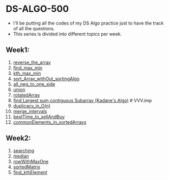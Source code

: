 # DS-ALGO-500

- I'll be putting all the codes of my DS Algo practice just to have the track of all the questions.
- This series is divided into different topics per week.

## Week1:
1. [reverse_the_array](https://www.geeksforgeeks.org/write-a-program-to-reverse-an-array-or-string/)
2. [find_max_min](https://www.geeksforgeeks.org/maximum-and-minimum-in-an-array/)
3. [kth_max_min](https://practice.geeksforgeeks.org/problems/kth-smallest-element/0)
4. [sort_Array_withOut_sortingAlgo](https://practice.geeksforgeeks.org/problems/sort-an-array-of-0s-1s-and-2s/0)
5. [all_neg_to_one_side](https://www.geeksforgeeks.org/move-negative-numbers-beginning-positive-end-constant-extra-space/)
6. [union](https://practice.geeksforgeeks.org/problems/union-of-two-arrays/0)
7. [rotatedArray](https://practice.geeksforgeeks.org/problems/cyclically-rotate-an-array-by-one/0)
8. [find Largest sum contiguous Subarray (Kadane's Algo)](https://practice.geeksforgeeks.org/problems/kadanes-algorithm/0) # VVV.imp
9. [duplicacy_in_O(n)](https://leetcode.com/problems/find-the-duplicate-number/)
10. [merge_intervals](https://leetcode.com/problems/merge-intervals/)
11. [bestTime_to_sellAndBuy](https://leetcode.com/problems/best-time-to-buy-and-sell-stock/)
12. [commonElements_in_sortedArrays](https://practice.geeksforgeeks.org/problems/common-elements1132/1)

## Week2:
1. [searching](https://leetcode.com/problems/search-a-2d-matrix/)
2. [median](https://practice.geeksforgeeks.org/problems/median-in-a-row-wise-sorted-matrix1527/1)
3. [rowWithMaxOne](https://practice.geeksforgeeks.org/problems/row-with-max-1s0023/1)
4. [sortedMatrix](https://practice.geeksforgeeks.org/problems/sorted-matrix/0)
5. [find_kthElement](https://practice.geeksforgeeks.org/problems/kth-element-in-matrix/1)
